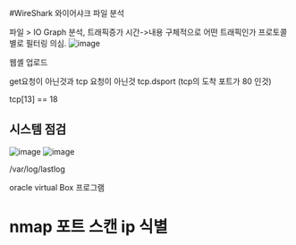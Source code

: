 #WireShark
와이어샤크 파일 분석

파일 > IO Graph 분석, 트래픽증가 시간->내용 구체적으로 어떤 트래픽인가
프로토콜 별로 필터링 의심.
![image](https://github.com/user-attachments/assets/2c6bd3a9-d875-41da-9954-8156e5d9eeaf)

웹셸 업로드

get요청이 아닌것과 tcp 요청이 아닌것 tcp.dsport (tcp의 도착 포트가 80 인것)

tcp[13] == 18

## 시스템 점검
![image](https://github.com/user-attachments/assets/2a88f3ac-8f86-44e6-a793-0c2bde3392f6)
![image](https://github.com/user-attachments/assets/5c86fc49-d053-4cec-ab95-13095a8ed70c)

/var/log/lastlog

oracle virtual Box 프로그램

# nmap 포트 스캔 ip 식별
